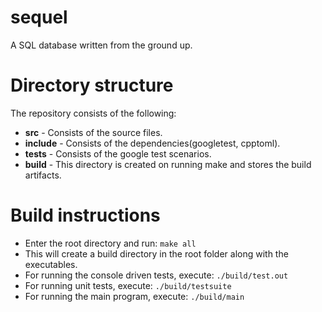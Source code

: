 # sequel
A SQL database written from the ground up.


# Directory structure
The repository consists of the following:

 - **src** - Consists of the source files.
 - **include** - Consists of the dependencies(googletest, cpptoml).
 - **tests** - Consists of the google test scenarios.
 - **build** - This directory is created on running make and stores the build artifacts. 
 
# Build instructions
 - Enter the root directory and run:
	 `make all`
 - This will create a build directory in the root folder along with the executables.
 - For running the console driven tests, execute: 
	 `./build/test.out`
 - For running unit tests, execute: 
	 `./build/testsuite`
- For running the main program, execute: 
	 `./build/main`
